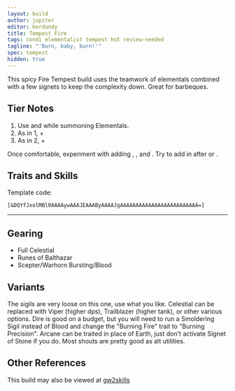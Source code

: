 ```yaml
---
layout: build
author: jupiter
editor: berdandy
title: Tempest Fire
tags: condi elementalist tempest hot review-needed
tagline: "'Burn, baby, burn!'"
spec: tempest
hidden: true
---
```


This spicy Fire Tempest build uses the teamwork of elementals combined with a few signets to keep the complexity down. Great for barbeques.

## Tier Notes

1. Use <span data-aw2-key="1" data-aw2-skill="5508"></span> and <span data-aw2-key="5" data-aw2-skill="29533"></span> while summoning Elementals.
2. As in 1, + <span data-aw2-key="F1" data-aw2-skill="29706"></span>
3. As in 2, + <span data-aw2-key="7" data-aw2-skill="5542"></span>

Once comfortable, experiment with adding <span data-aw2-key="2" data-aw2-skill="5692"></span>, <span data-aw2-key="3" data-aw2-skill="5675"></span>, and <span data-aw2-key="8" data-aw2-skill="5571"></span>. Try to add in <span data-aw2-key="2" data-aw2-skill="5692"></span> after <span data-aw2-key="5" data-aw2-skill="29533"></span> or <span data-aw2-key="F1" data-aw2-skill="29706"></span>.

## Traits and Skills

Template code:

`[&DQYfJxolMBl0AAAAywAAAJEAAAByAAAAJgAAAAAAAAAAAAAAAAAAAAAAAAA=]`

---

<div
  data-armory-embed='skills'
  data-armory-ids='5503,5542,5571,5502,5666'
>
</div>
<div
  data-armory-embed='specializations'
  data-armory-ids='31,26,48'
  data-armory-31-traits='335,325,294'
  data-armory-26-traits='282,275,287'
  data-armory-48-traits='1952,1902,1839'
>
</div>



## Gearing

- Full Celestial
- Runes of Balthazar
- Scepter/Warhorn Bursting/Blood

## Variants

The sigils are very loose on this one, use what you like. Celestial can be replaced with Viper (higher dps), Trailblazer (higher tank), or other various options. Dire is good on a budget, but you will need to run a Smoldering Sigil instead of Blood and change the "Burning Fire" trait to "Burning Precision". Arcane can be traited in place of Earth, just don't activate Signet of Stone if you do. Most shouts are pretty good as alt utilities.

## Other References

This build may also be viewed at [gw2skills](http://gw2skills.net/editor/?PGgEsEWmB7ipxqYk448U2yA-zxIY1ohfM6nAdKAHDA-e)

